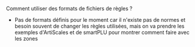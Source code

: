 Comment utiliser des formats de fichiers de règles ?
- Pas de formats définis pour le moment car il n'existe pas de normes et besoin souvent de changer les règles utilisées, mais on va prendre les exemples d'ArtiScales et de smartPLU pour montrer comment faire avec les zones
